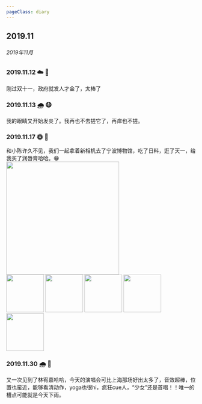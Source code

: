 ```yaml
---
pageClass: diary
---
```


## 2019.11
###### 2019年11月

<base-lock />
<base-hide-password />

### 2019.11.12 ☁️ 🤩
刚过双十一，政府就发人才金了，太棒了

### 2019.11.13 🌧 😷
我的眼睛又开始发炎了。我再也不去搓它了，再痒也不搓。

### 2019.11.17 🌞 👫
和小陈许久不见，我们一起拿着新相机去了宁波博物馆，吃了日料，逛了天一，给我买了润唇膏哈哈。😁<br>
<img src="http://cdn.chenyingshuang.cn/life/diary/2019-11-17-5.jpg" width="300"/> <br>
<img src="http://cdn.chenyingshuang.cn/life/diary/2019-11-17-1.jpg" height="100"/>
<img src="http://cdn.chenyingshuang.cn/life/diary/2019-11-17-2.jpg" height="100"/>
<img src="http://cdn.chenyingshuang.cn/life/diary/2019-11-17-3.jpg" height="100"/>
<img src="http://cdn.chenyingshuang.cn/life/diary/2019-11-17-4.jpg" height="100"/>
<img src="http://cdn.chenyingshuang.cn/life/diary/2019-11-17-6.jpg" height="100"/>

### 2019.11.30 🌧 👫
又一次见到了林宥嘉哈哈，今天的演唱会可比上海那场好出太多了，音效超棒，位置也蛮近，能够看清动作，yoga也很hi，疯狂cue人，“少女”还是首唱！！唯一的槽点可能就是今天下雨。<br>